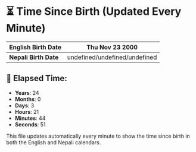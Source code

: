 # ⏳ Time Since Birth (Updated Every Minute)

| **English Birth Date** | Thu Nov 23 2000 |
|------------------------|-------------------------------------|
| **Nepali Birth Date**  | undefined/undefined/undefined                  |

## 📅 Elapsed Time:

- **Years**: 24
- **Months**: 0
- **Days**: 3
- **Hours**: 21
- **Minutes**: 44
- **Seconds**: 51

This file updates automatically every minute to show the time since birth in both the English and Nepali calendars.
